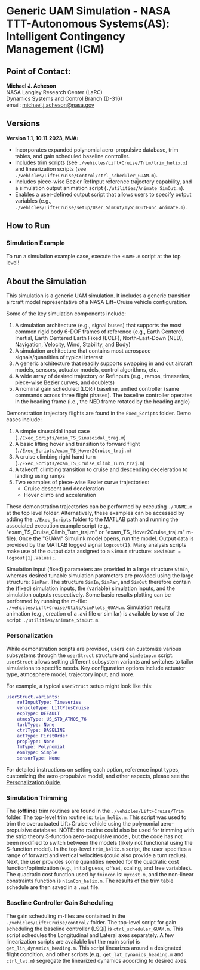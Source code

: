 # Generic UAM Simulation - NASA TTT-Autonomous Systems(AS): Intelligent Contingency Management (ICM) 
## Point of Contact:
**Michael J. Acheson**  
NASA Langley Research Center (LaRC)  
Dynamics Systems and Control Branch (D-316)  
email: michael.j.acheson@nasa.gov  

## Versions
**Version 1.1, 10.11.2023, MJA:**

- Incorporates expanded polynomial aero-propulsive database, trim tables, and gain scheduled baseline controller.
- Includes trim scripts (see `./vehicles/Lift+Cruise/Trim/trim_helix.x`) and linearization scripts (see `./vehicles/Lift+Cruise/Control/ctrl_scheduler_GUAM.m`).
- Includes piece-wise Bezier RefInput reference trajectory capability, and a simulation output animation script (`./utilities/Animate_SimOut.m`).
- Enables a user-defined output script that allows users to specify output variables (e.g., `./vehicles/Lift+Cruise/setup/User_SimOut/mySimOutFunc_Animate.m`).

## How to Run
### Simulation Example
To run a simulation example case, execute the `RUNME.m` script at the top level!

## About the Simulation

This simulation is a generic UAM simulation. It includes a generic transition aircraft model representative of a NASA Lift+Cruise vehicle configuration.

Some of the key simulation components include:

1. A simulation architecture (e.g., signal buses) that supports the most common rigid body 6-DOF frames of reference (e.g., Earth Centered Inertial, Earth Centered Earth Fixed (ECEF), North-East-Down (NED), Navigation, Velocity, Wind, Stability, and Body)
2. A simulation architecture that contains most aerospace signals/quantities of typical interest
3. A generic architecture that readily supports swapping in and out aircraft models, sensors, actuator models, control algorithms, etc.
4. A wide array of desired trajectory or RefInputs (e.g., ramps, timeseries, piece-wise Bezier curves, and doublets)
5. A nominal gain scheduled (LQRi) baseline, unified controller (same commands across three flight phases). The baseline controller operates in the heading frame (i.e., the NED frame rotated by the heading angle)

Demonstration trajectory flights are found in the `Exec_Scripts` folder. Demo cases include:

1. A simple sinusoidal input case (`./Exec_Scripts/exam_TS_Sinusoidal_traj.m`)
2. A basic lifting hover and transition to forward flight (`./Exec_Scripts/exam_TS_Hover2Cruise_traj.m`)
3. A cruise climbing right hand turn (`./Exec_Scripts/exam_TS_Cruise_Climb_Turn_traj.m`)
4. A takeoff, climbing transition to cruise and descending deceleration to landing using ramps
5. Two examples of piece-wise Bezier curve trajectories:
    - Cruise descent and deceleration
    - Hover climb and acceleration

These demonstration trajectories can be performed by executing `./RUNME.m` at the top level folder. Alternatively, these examples can be accessed by adding the `./Exec_Scripts` folder to the MATLAB path and running the associated execution example script (e.g., "exam_TS_Cruise_Climb_Turn_traj.m" or "exam_TS_Hover2Cruise_traj.m" m-file). Once the "GUAM" Simulink model opens, run the model. Output data is provided by the MATLAB logged signal `logsout{1}`. Many analysis scripts make use of the output data assigned to a `SimOut` structure: `>>SimOut = logsout{1}.Values;`.

Simulation input (fixed) parameters are provided in a large structure `SimIn`, whereas desired tunable simulation parameters are provided using the large structure: `SimPar`. The structure `SimIn`, `SimPar`, and `SimOut` therefore contain the (fixed) simulation inputs, the (variable) simulation inputs, and the simulation outputs respectively. Some basic results plotting can be performed by running the m-file: `./vehicles/Lift+Cruise/Utils/simPlots_GUAM.m`. Simulation results animation (e.g., creation of a .avi file or similar) is available by use of the script: `./utilities/Animate_SimOut.m`.

### Personalization
While demonstration scripts are provided, users can customize various subsystems through the `userStruct` structure and `simSetup.m` script. `userStruct` allows setting different subsystem variants and switches to tailor simulations to specific needs. Key configuration options include actuator type, atmosphere model, trajectory input, and more.

For example, a typical `userStruct` setup might look like this:
```matlab
userStruct.variants:
    refInputType: Timeseries
    vehicleType: LiftPlusCruise
    expType: DEFAULT
    atmosType: US_STD_ATMOS_76
    turbType: None
    ctrlType: BASELINE
    actType: FirstOrder
    propType: None
    fmType: Polynomial
    eomType: Simple
    sensorType: None
```
For detailed instructions on setting each option, reference input types, customizing the aero-propulsive model, and other aspects, please see the [Personalization Guide](Documentation/Personalize.md).

### Simulation Trimming
The (**offline**) trim routines are found in the `./vehicles/Lift+Cruise/Trim` folder. The top-level trim routine is: `trim_helix.m`. This script was used to trim the overactuated Lift+Cruise vehicle using the polynomial aero-propulsive database. NOTE: the routine could also be used for trimming with the strip theory S-function aero-propulsive model, but the code has not been modified to switch between the models (likely not functional using the S-function model). In the top-level `trim_helix.m` script, the user specifies a range of forward and vertical velocities (could also provide a turn radius). Next, the user provides some quantities needed for the quadratic cost function/optimization (e.g., initial guess, offset, scaling, and free variables). The quadratic cost function used by `fmincon` is: `mycost.m`, and the non-linear constraints function is `nlinCon_helix.m`. The results of the trim table schedule are then saved in a `.mat` file.

### Baseline Controller Gain Scheduling
The gain scheduling m-files are contained in the `./vehicles/Lift+Cruise/control/` folder. The top-level script for gain scheduling the baseline controller (LSQi) is `ctrl_scheduler_GUAM.m`. This script schedules the Longitudinal and Lateral axes separately. A few linearization scripts are available but the main script is `get_lin_dynamics_heading.m`. This script linearizes around a designated flight condition, and other scripts (e.g., `get_lat_dynamics_heading.m` and `ctrl_lat.m`) segregate the linearized dynamics according to desired axes.

